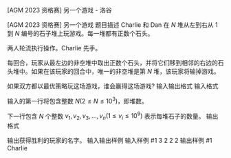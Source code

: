 



[AGM 2023 资格赛] 另一个游戏 - 洛谷














[AGM 2023 资格赛] 另一个游戏
题目描述
Charlie 和 Dan 在 $N$ 堆从左到右从 $1$ 到 $N$ 编号的石子堆上玩游戏。每一堆都有正数个石头。

两人轮流执行操作。Charlie 先手。

每回合，玩家从最左边的非空堆中取出正数个石头，并将它们移到相邻的右边的石头堆中。如果在该玩家的回合中，唯一的非空堆是第 $N$ 堆，该玩家将输掉游戏。

如果双方都以最优策略玩这场游戏，谁会赢得这场游戏?
输入输出格式
输入格式

输入的第一行将包含整数 $N(2≤N≤10^3)$，即堆数。

下一行包含 $N$ 个整数 $v_1,v_2,v_3,...,v_n(1≤v_i≤10^9)$ 表示每堆石子的数量。
输出格式

输出获得胜利的玩家的名字。
输入输出样例
输入样例 #1
3
2 2 2
输出样例 #1
Charlie







